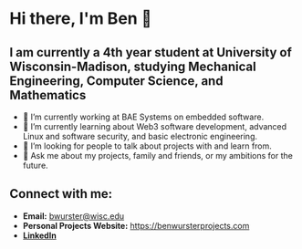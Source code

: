 <!--
**BWurster/BWurster** is a ✨ _special_ ✨ repository because its `README.md` (this file) appears on your GitHub profile.
-->

# Hi there, I'm Ben 👋

## I am currently a 4th year student at University of Wisconsin-Madison, studying Mechanical Engineering, Computer Science, and Mathematics
- 🔭 I’m currently working at BAE Systems on embedded software.
- 🌱 I’m currently learning about Web3 software development, advanced Linux and software security, and basic electronic engineering.
- 🤔 I’m looking for people to talk about projects with and learn from.
- 💬 Ask me about my projects, family and friends, or my ambitions for the future.

## Connect with me:
- **Email:** <bwurster@wisc.edu>
- **Personal Projects Website:** <https://benwursterprojects.com>
- **[LinkedIn](https://www.linkedin.com/in/benjamin-wurster/)**
